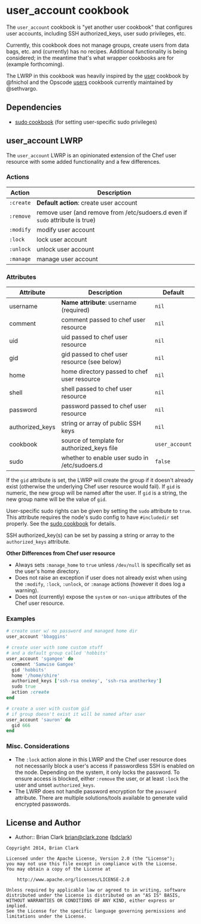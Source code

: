 # user_account cookbook

The `user_account` cookbook is "yet another user cookbook" that configures
user accounts, including SSH authorized_keys, user sudo privileges, etc.

Currently, this cookbook does not manage groups, create users from data bags,
etc. and (currently) has no recipes. Additional functionality is being considered;
in the meantime that's what wrapper cookbooks are for (example forthcoming).

The LWRP in this cookbook was heavily inspired by the [user](https://github.com/fnichol/chef-user)
cookbook by @fnichol and the Opscode [users](https://github.com/sethvargo-cookbooks/users) cookbook
currently maintained by @sethvargo.

## Dependencies
+ [sudo cookbook](https://github.com/opscode-cookbooks/sudo) (for setting user-specific
  sudo privileges)

## user_account LWRP
The `user_account` LWRP is an opinionated extension of the Chef user
resource with some added functionality and a few differences.

### Actions

Action    | Description
----------|---------------------------------------------
`:create` | **Default action**: create user account
`:remove` | remove user (and remove from /etc/sudoers.d even if `sudo` attribute is true)
`:modify` | modify user account
`:lock`   | lock user account
`:unlock` | unlock user account
`:manage` | manage user account

### Attributes

Attribute       | Description                                   | Default
----------------|-----------------------------------------------|--------
username        | **Name attribute**: username (required)       | `nil`
comment         | comment passed to chef user resource          | `nil`
uid             | uid passed to chef user resource              | `nil`
gid             | gid passed to chef user resource (see below)  | `nil`
home            | home directory passed to chef user resource   | `nil`
shell           | shell passed to chef user resource            | `nil`
password        | password passed to chef user resource         | `nil`
authorized_keys | string or array of public SSH keys            | `nil`
cookbook        | source of template for authorized_keys file   | `user_account`
sudo            | whether to enable user sudo in /etc/sudoers.d | `false`

If the `gid` attribute is set, the LWRP will create the group if it doesn't
already exist (otherwise the underlying Chef user resource would fail). If `gid`
is numeric, the new group will be named after the user. If `gid` is a string,
the new group name will be the value of `gid`.

User-specific sudo rights can be given by setting the `sudo` attribute to `true`.
This attribute requires the node's sudo config to have `#includedir` set properly.
See the [sudo cookbook](https://github.com/opscode-cookbooks/sudo) for details.

SSH authorized_key(s) can be set by passing a string or array to the `authorized_keys`
attribute.

**Other Differences from Chef user resource**
+ Always sets `:manage_home` to `true` unless `/dev/null` is specifically set
as the user's home directory.
+ Does not raise an exception if user does not already exist when using the
`:modify`, `:lock`, `:unlock`, or `:manage` actions (however it does
log a warning).
+ Does not (currently) expose the `system` or `non-unique` attributes of the
Chef user resource.

### Examples
```ruby
# create user w/ no password and managed home dir
user_account 'bbaggins'

# create user with some custom stuff
# and a default group called 'hobbits'
user_account 'sgamgee' do
  comment 'Samwise Gamgee'
  gid 'hobbits'
  home '/home/shire'
  authorized_keys ['ssh-rsa onekey', 'ssh-rsa anotherkey']
  sudo true
  action :create
end

# create a user with custom gid
# if group doesn't exist it will be named after user
user_account 'sauron' do
  gid 666
end
```
### Misc. Considerations
+ The `:lock` action alone in this LWRP and the Chef user resource does not
necessarily block a user's access if passwordless SSH is enabled on the node.
Depending on the system, it only locks the password. To ensure access is blocked,
either `:remove` the user, or at least `:lock` the user and unset `authorized_keys`.
+ The LWRP does not handle password encryption for the `password` attribute.
There are multiple solutions/tools available to generate valid encrypted passwords.

## License and Author
- Author:: Brian Clark <brian@clark.zone> ([bdclark](https://github.com/bdclark))

```text
Copyright 2014, Brian Clark

Licensed under the Apache License, Version 2.0 (the "License");
you may not use this file except in compliance with the License.
You may obtain a copy of the License at

    http://www.apache.org/licenses/LICENSE-2.0

Unless required by applicable law or agreed to in writing, software
distributed under the License is distributed on an "AS IS" BASIS,
WITHOUT WARRANTIES OR CONDITIONS OF ANY KIND, either express or implied.
See the License for the specific language governing permissions and
limitations under the License.
```
